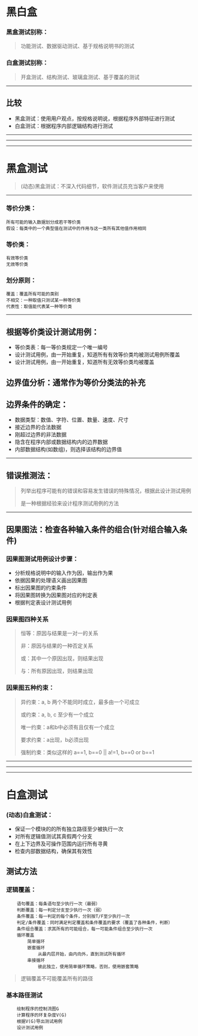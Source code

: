 # 黑白盒
### 黑盒测试别称：
>功能测试、数据驱动测试、基于规格说明书的测试
### 白盒测试别称：
>开盒测试、结构测试、玻璃盒测试、基于覆盖的测试
***
## 比较
* 黑盒测试：使用用户观点，按规格说明说，根据程序外部特征进行测试
* 白盒测试：根据程序内部逻辑结构进行测试
***
***
***
# 黑盒测试
>(动态)黑盒测试：不深入代码细节，软件测试员充当客户来使用
***
### 等价分类：
	所有可能的输入数据划分成若干等价类
	假设：每类中的一个典型值在测试中的作用与这一类所有其他值作用相同

### 等价类：
	有效等价类
	无效等价类

### 划分原则：
	覆盖：覆盖所有可能的类别
	不相交：一种取值只测试某一种等价类
	代表性：取值能代表某一种等价类
***
## 根据等价类设计测试用例：
*	等价类表：每一等价类规定一个唯一编号
*	设计测试用例，由一开始重复，知道所有有效等价类均被测试用例所覆盖
*	设计测试用例，由一开始重复，知道所有无效等价类均被覆盖

## 边界值分析：通常作为等价分类法的补充
## 边界条件的确定：
*	数据类型：数值、字符、位置、数量、速度、尺寸
*	接近边界的合法数据
*	刚超过边界的非法数据
*	隐含在程序内部或数据结构内的边界数据
*	内部数据结构(如数组)，则选择该结构的边界值
***
## 错误推测法：
>列举出程序可能有的错误和容易发生错误的特殊情况，根据此设计测试用例  
>
>是一种根据经验来设计程序测试用例的方法
***
## 因果图法：检查各种输入条件的组合(针对组合输入条件)
### 因果图测试用例设计步骤：
*	分析规格说明中的输入作为因，输出作为果
*	依据因果的处理语义画出因果图
*	标出因果图的约束条件
*	将因果图转换为因果图对应的判定表
*	根据判定表设计测试用例

### 因果图四种关系
>恒等：原因与结果是一对一的关系
>
>非：原因与结果的一种否定关系
>
>或：其中一个原因出现，则结果出现
>
>与：所有原因出现，则结果出现

### 因果图五种约束：
>异约束：a, b 两个不能同时成立，最多由一个可成立
>
>或约束：a, b, c 至少有一个成立
>
>唯一约束：a和b中必须有且仅有一个成立
>
>要求约束：a出现，b必须出现
>
>强制约束：类似这样的 a==1, b==0 || a!=1, b==0 or b==1

***
***
***
# 白盒测试

### (动态)白盒测试：
* 保证一个模块的的所有独立路径至少被执行一次
* 对所有逻辑值测试其真假两个分支
* 在上下边界及可操作范围内运行所有寻黄
* 检查内部数据结构，确保其有效性

## 测试方法
### 逻辑覆盖：
		语句覆盖：每条语句至少执行一次（最弱）
		判断覆盖：每一判定分支至少执行一次（弱）
		条件覆盖：每一判定的每个条件，分别按T/F至少执行一次
		判定/条件覆盖：同时满足判定覆盖和条件覆盖的要求（覆盖了各种条件，判断）
		条件组合覆盖：求其所有的可能组合，每一可能条件组合至少执行一次
		循环覆盖
			简单循环
			嵌套循环
				从最内层开始，由内向外，直到测试所有循环
			串接循环
				彼此独立，使用简单循环策略，否则，使用嵌套策略
>逻辑覆盖不可能覆盖所有的路径
### 基本路径测试
		绘制程序的控制流图G
		计算程序的环复杂度V(G)
		根据V(G)导出测试用例
		设计测试用例
